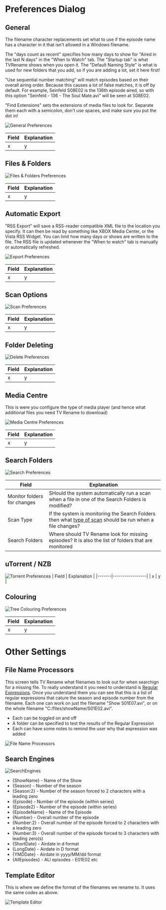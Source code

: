 # Preferences Dialog

## General

The filename character replacements set what to use if the episode name has a character in it that isn't allowed in a Windows filename.

The "days count as recent" specifies how many days to show for "Aired in the last N days" in the "When to Watch" tab. The "Startup tab" is what TVRename shows when you open it. The "Default Naming Style" is what is used for new folders that you add, so if you are adding a lot, set it here first!

"Use sequential number matching" will match episodes based on their overall airing order. Because this causes a lot of false matches, it is off by default. For example, Seinfeld S08E02 is the 136th episode aired, so with this option "Seinfeld - 136 - The Soul Mate.avi" will be seen at S08E02.

"Find Extensions" sets the extensions of media files to look for. Separate them each with a semicolon, don't use spaces, and make sure you put the dot in!

![General Preferences](images/screenshots/Preferences-General.PNG)

| Field | Explanation |
|-------|-----------------|
| x | y |

## Files & Folders
![Files & Folders Preferences](images/screenshots/Preferences-FilesAndFolders.PNG)

| Field | Explanation |
|-------|-----------------|
| x | y |

## Automatic Export
"RSS Export" will save a RSS-reader compatible XML file to the location you specify. It can then be read by something like XBOX Media Center, or the Vista RSS Widget. You can limit how many days or shows are written to the file. The RSS file is updated whenever the "When to watch" tab is manually or automatically refreshed.

![Export Preferences](images/screenshots/Preferences-Export.PNG)

| Field | Explanation |
|-------|-----------------|
| x | y |

## Scan Options
![Scan Preferences](images/screenshots/Preferences-Scan.PNG)

| Field | Explanation |
|-------|-----------------|
| x | y |

## Folder Deleting
![Delete Preferences](images/screenshots/Preferences-Delete.PNG)

| Field | Explanation |
|-------|-----------------|
| x | y |


## Media Centre
This is were you configure the type of media player (and hence what additional files you need TV Rename to download)

![Media Centre Preferences](images/screenshots/Preferences-MediaCentre.PNG)

| Field | Explanation |
|-------|-----------------|
| x | y |

## Search Folders
![Search Preferences](images/screenshots/Preferences-Search.PNG)

| Field | Explanation |
|-------|-----------------|
| Monitor folders for changes | SHould the system automatically run a scan when a file in one of the Search Folders is modified? |
| Scan Type | If the system is monitoring the Search Folders then what [type of scan](userguide#scan-types) should be run when a file changes?  |
| Search Folders | Where should TV Rename look for missing episodes? It is also the list of folders that are monitored |

## uTorrent / NZB
![Torrent Preferences](images/screenshots/Preferences-Torrent.PNG)
| Field | Explanation |
|-------|-----------------|
| x | y |

## Colouring
![Tree Colouring Preferences](images/screenshots/Preferences-TreeColour.PNG)

| Field | Explanation |
|-------|-----------------|
| x | y |

# Other Settings
## File Name Processors
This screen tells TV Rename what filenames to look out for when searchign for a missing file. To really understand it you need to understand is [Regular Expressions](https://regexone.com/). Once you understand them you can see that this is a list of regular expressions that cature the season and episode number from the filename. Each one can work on just the filename "Show S01E07.avi", or on the whole filename "C:/files/showName/S01E02.avi".
  
 * Each can be toggled on and off
 * A folder can be specified to test the results of the Regular Expression
 * Each can have some notes to remind the user why that expression was added

![File Name Processors](images/screenshots/FileNameProcessors.PNG)
## Search Engines
![SearchEngines](images/screenshots/SearchEngines.PNG)

* {ShowName} - Name of the Show
* {Season} - Number of the season
* {Season:2} - Number of the season forced to 2 characters with a leading zero
* {Episode} - Number of the episode (within series)
* {Episode2} - Number of the episode (within series)
* {EpisodeName} - Name of the Episode
* {Number} - Overall number of the episode
* {Number:2} - Overall number of the episode forced to 2 characters with a leading zero
* {Number:3} - Overall number of the episode forced to 3 characters with leading zero(s)
* {ShortDate} - Airdate in d format
* {LongDate} - Airdate in D format
* {YMDDate} - Airdate in yyyy/MM/dd format
* {AllEpisodes} - ALl episodes - E01E02 etc
                           
## Template Editor
This is where we define the format of the filenames we rename to. It uses the same codes as above.

![Template Editor](images/screenshots/TemplateEditor.PNG)

